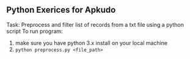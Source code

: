 ## Python Exerices for Apkudo 
 Task: Preprocess and filter list of records from a txt file using a python script 
 To run program: 
 1. make sure you have python 3.x install on your local machine
 2. `python preprocess.py <file_path> `
